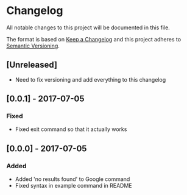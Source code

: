 # Changelog
All notable changes to this project will be documented in this file.

The format is based on [Keep a Changelog](http://keepachangelog.com/en/1.0.0/)
and this project adheres to [Semantic Versioning](http://semver.org/spec/v2.0.0.html).

## [Unreleased]
- Need to fix versioning and add everything to this changelog

## [0.0.1] - 2017-07-05
### Fixed
- Fixed exit command so that it actually works

## [0.0.0] - 2017-07-05
### Added
- Added 'no results found' to Google command
- Fixed syntax in example command in README
